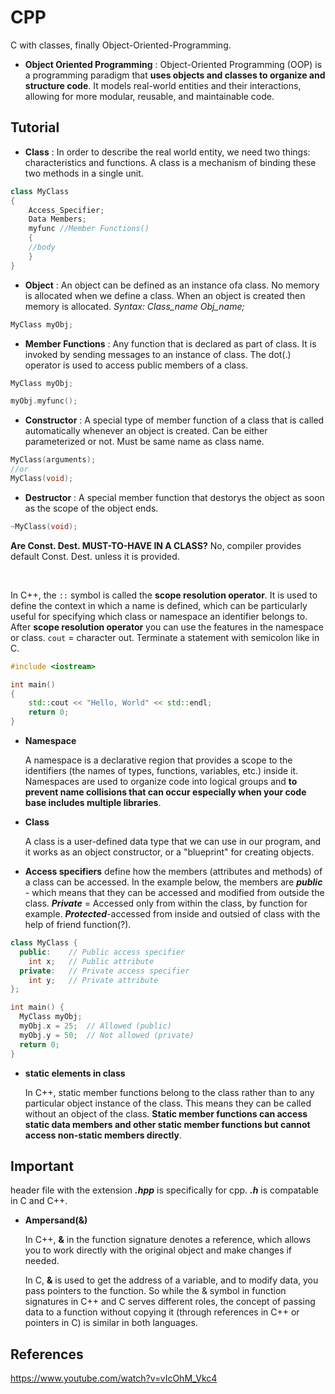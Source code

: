 # CPP
C with classes, finally Object-Oriented-Programming.

* **Object Oriented Programming** : Object-Oriented Programming (OOP) is a programming paradigm that **uses objects and classes to organize and structure code**. It models real-world entities and their interactions, allowing for more modular, reusable, and maintainable code.

## Tutorial

* **Class** : In order to describe the real world entity, we need two things: characteristics and functions. A class is a mechanism of binding these two methods in a single unit.
```c++
class MyClass
{
	Access_Specifier;
	Data Members;
	myfunc //Member Functions()
	{
	//body
	}
}
```

* **Object** : An object can be defined as an instance ofa class. No memory is allocated when we define a class. When an object is created then memory is allocated. *Syntax: Class_name Obj_name;*
```c++
MyClass myObj;
```
* **Member Functions** : Any function that is declared as part of class. It is invoked by sending messages to an instance of class. The dot(.) operator is used to access public members of a class.
```c++
MyClass myObj;

myObj.myfunc();
```

* **Constructor** : A special type of member function of a class that is called automatically whenever an object is created. Can be either parameterized or not. Must be same name as class name. 
```c++
MyClass(arguments);
//or
MyClass(void);
```

* **Destructor** : A special member function that destorys the object as soon as the scope of the object ends.
```c++
~MyClass(void);
```

**Are Const. Dest. MUST-TO-HAVE IN A CLASS?** No, compiler provides default Const. Dest. unless it is provided.

<br/>

In C++, the `::` symbol is called the **scope resolution operator**. It is used to define the context in which a name is defined, which can be particularly useful for specifying which class or namespace an identifier belongs to. After **scope resolution operator** you can use the features in the namespace or class. `cout` = character out. Terminate a statement with semicolon like in C.<br/>

```c++
#include <iostream>

int main() 
{
	std::cout << "Hello, World" << std::endl;
	return 0;
}
```

* **Namespace**

	A namespace is a declarative region that provides a scope to the identifiers (the names of types, functions, variables, etc.) inside it. Namespaces are used to organize code into logical groups and **to prevent name collisions that can occur especially when your code base includes multiple libraries**.

* **Class**
  
  A class is a user-defined data type that we can use in our program, and it works as an object constructor, or a "blueprint" for creating objects.

* **Access specifiers**
  define how the members (attributes and methods) of a class can be accessed. In the example below, the members are ***public*** - which means that they can be accessed and modified from outside the class. ***Private*** = Accessed only from within the class, by function for example. ***Protected***-accessed from inside and outsied of class with the help of friend function(?).
  
```c++
class MyClass {
  public:    // Public access specifier
    int x;   // Public attribute
  private:   // Private access specifier
    int y;   // Private attribute
};

int main() {
  MyClass myObj;
  myObj.x = 25;  // Allowed (public)
  myObj.y = 50;  // Not allowed (private)
  return 0;
}
```

* **static elements in class**
  
  In C++, static member functions belong to the class rather than to any particular object instance of the class. This means they can be called without an object of the class. **Static member functions can access static data members and other static member functions but cannot access non-static members directly**. 

## Important

header file with the extension ***.hpp*** is specifically for cpp. ***.h*** is compatable in C and C++.

* **Ampersand(&)**
  
  In C++, **&** in the function signature denotes a reference, which allows you to work directly with the original object and make changes if needed.

  In C, **&** is used to get the address of a variable, and to modify data, you pass pointers to the function.
So while the & symbol in function signatures in C++ and C serves different roles, the concept of passing data to a function without copying it (through references in C++ or pointers in C) is similar in both languages.

## References 
https://www.youtube.com/watch?v=vIcOhM_Vkc4
